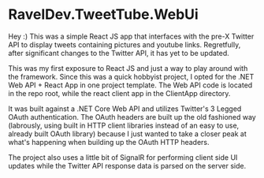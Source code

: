 # RavelDev.TweetTube.WebUi
Hey :) This was a simple React JS app that interfaces with the pre-X Twitter API to display tweets containing pictures and youtube links. Regretfully, after significant changes to the Twitter API, it has yet to be updated. 

This was my first exposure to React JS and just a way to play around with the framework. Since this was a quick hobbyist project, I opted for the .NET Web API + React App in one project template. The Web API code is located in the repo root, while the react client app in the ClientApp directory. 

It was built against a .NET Core Web API and utilizes Twitter's 3 Legged OAuth authentication. The OAuth headers are built up the old fashioned way (labrously, using built in HTTP client libraries instead of an easy to use, already built OAuth library) because I just wanted to take a closer peak at what's happening when building up the OAuth HTTP headers.

The project also uses a little bit of SignalR for performing client side UI updates while the Twitter API response data is parsed on the server side.
